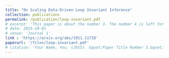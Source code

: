 ```yaml
---
title: "On Scaling Data-Driven Loop Invariant Inference"
collection: publications
permalink: /publication/loop-invariant.pdf
# excerpt: 'This paper is about the number 3. The number 4 is left for future work.'
# date: 2015-10-01
# venue: 'Journal 1'
link : 'https://arxiv.org/abs/1911.11728'
paperurl: '/files/loop-invariant.pdf'
# citation: 'Your Name, You. (2015). &quot;Paper Title Number 3.&quot; <i>Journal 1</i>. 1(3).'
---
```

<!-- This paper is about the number 3. The number 4 is left for future work.

[Download paper here](http://academicpages.github.io/files/paper3.pdf)

Recommended citation: Your Name, You. (2015). "Paper Title Number 3." <i>Journal 1</i>. 1(3). -->